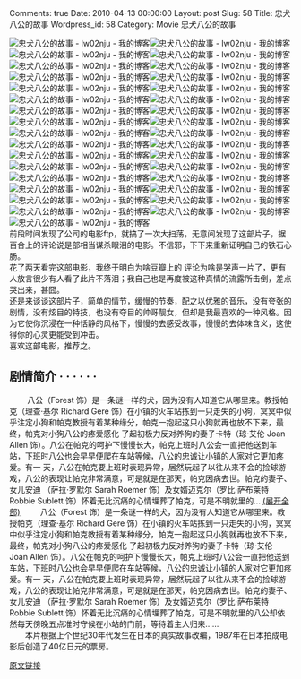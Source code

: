 Comments: true
Date: 2010-04-13 00:00:00
Layout: post
Slug: 58
Title: 忠犬八公的故事
Wordpress_id: 58
Category: Movie
忠犬八公的故事

  
![忠犬八公的故事 - lw02nju - 我的博客](6435399080923.gif)![忠犬八公的故事 - lw02nju - 我的博客](6435399080923.gif)![忠犬八公的故事 - lw02nju - 我的博客](6435399080923.gif)![忠犬八公的故事 - lw02nju - 我的博客](6435399080923.gif)![忠犬八公的故事 - lw02nju - 我的博客](6435399080923.gif)![忠犬八公的故事 - lw02nju - 我的博客](6435399080923.gif)![忠犬八公的故事 - lw02nju - 我的博客](6435399080923.gif)![忠犬八公的故事 - lw02nju - 我的博客](6435399080923.gif)![忠犬八公的故事 - lw02nju - 我的博客](6435399080923.gif)![忠犬八公的故事 - lw02nju - 我的博客](6435399080923.gif)![忠犬八公的故事 - lw02nju - 我的博客](6435399080923.gif)![忠犬八公的故事 - lw02nju - 我的博客](6435399080923.gif)![忠犬八公的故事 - lw02nju - 我的博客](6435399080923.gif)![忠犬八公的故事 - lw02nju - 我的博客](6435399080923.gif)![忠犬八公的故事 - lw02nju - 我的博客](6435399080923.gif)![忠犬八公的故事 - lw02nju - 我的博客](6435399080923.gif)![忠犬八公的故事 - lw02nju - 我的博客](6435399080923.gif)![忠犬八公的故事 - lw02nju - 我的博客](6435399080923.gif)![忠犬八公的故事 - lw02nju - 我的博客](6435399080923.gif)![忠犬八公的故事 - lw02nju - 我的博客](6435399080923.gif)![忠犬八公的故事 - lw02nju - 我的博客](6435399080923.gif)![忠犬八公的故事 - lw02nju - 我的博客](6435399080923.gif)![忠犬八公的故事 - lw02nju - 我的博客](6435399080923.gif)![忠犬八公的故事 - lw02nju - 我的博客](6435399080923.gif)![忠犬八公的故事 - lw02nju - 我的博客](6435399080923.gif)![忠犬八公的故事 - lw02nju - 我的博客](6435399080923.gif)![忠犬八公的故事 - lw02nju - 我的博客](6435399080923.gif)![忠犬八公的故事 - lw02nju - 我的博客](6435399080923.gif)![忠犬八公的故事 - lw02nju - 我的博客](6435399080923.gif)![忠犬八公的故事 - lw02nju - 我的博客](6435399080923.gif)![忠犬八公的故事 - lw02nju - 我的博客](6435399080923.gif)![忠犬八公的故事 - lw02nju - 我的博客](6435399080923.gif)![忠犬八公的故事 - lw02nju - 我的博客](6435399080923.gif)  
前段时间发现了公司的电影ftp，就搞了一次大扫荡，无意间发现了这部片子，据百合上的评论说是部相当谋杀眼泪的电影。不信邪，下下来重新证明自己的铁石心肠。  
花了两天看完这部电影，我终于明白为啥豆瓣上的 评论为啥是哭声一片了，更有人放言很少有人看了此片不落泪；我自己也是再度被这种真情的流露所击倒，差点哭出来，甚囧。  
还是来谈谈这部片子，简单的情节，缓慢的节奏，配之以优雅的音乐，没有夸张的剧情，没有炫目的特技，也没有夺目的帅哥靓女，但却是我最喜欢的一种风格。因为它使你沉浸在一种恬静的风格下，慢慢的去感受故事，慢慢的去体味含义，这使得你的心灵更能受到冲击。  
喜欢这部电影，推荐之。  
  


## 剧情简介  · · · · · ·          

　  　八公（Forest 饰）是一条谜一样的犬，因为没有人知道它从哪里来。教授帕克（理查·基尔 Richard Gere  饰）在小镇的火车站拣到一只走失的小狗，冥冥中似乎注定小狗和帕克教授有着某种缘分，帕克一抱起这只小狗就再也放不下来，最终，帕克对小狗八公的疼爱感化  了起初极力反对养狗的妻子卡特（琼·艾伦 Joan Allen  饰）。八公在帕克的呵护下慢慢长大，帕克上班时八公会一直把他送到车站，下班时八公也会早早便爬在车站等候，八公的忠诚让小镇的人家对它更加疼爱。有一  天，八公在帕克要上班时表现异常，居然玩起了以往从来不会的捡球游戏，八公的表现让帕克非常满意，可是就是在那天，帕克因病去世。帕克的妻子、女儿安迪  （萨拉·罗默尔 Sarah Roemer 饰）及女婿迈克尔（罗比·萨布莱特 Robbie Sublett  饰）怀着无比沉痛的心情埋葬了帕克，可是不明就里的... [(展开全部)](/)                      　  　八公（Forest 饰）是一条谜一样的犬，因为没有人知道它从哪里来。教授帕克（理查·基尔 Richard Gere  饰）在小镇的火车站拣到一只走失的小狗，冥冥中似乎注定小狗和帕克教授有着某种缘分，帕克一抱起这只小狗就再也放不下来，最终，帕克对小狗八公的疼爱感化  了起初极力反对养狗的妻子卡特（琼·艾伦 Joan Allen  饰）。八公在帕克的呵护下慢慢长大，帕克上班时八公会一直把他送到车站，下班时八公也会早早便爬在车站等候，八公的忠诚让小镇的人家对它更加疼爱。有一  天，八公在帕克要上班时表现异常，居然玩起了以往从来不会的捡球游戏，八公的表现让帕克非常满意，可是就是在那天，帕克因病去世。帕克的妻子、女儿安迪  （萨拉·罗默尔 Sarah Roemer 饰）及女婿迈克尔（罗比·萨布莱特 Robbie Sublett  饰）怀着无比沉痛的心情埋葬了帕克，可是不明就里的八公却依然每天傍晚五点准时守候在小站的门前，等待着主人归来……  
　　本片根据上个世纪30年代发生在日本的真实故事改编，1987年在日本拍成电影后创造了40亿日元的票房。

[原文链接](http://lw02nju.blog.163.com/blog/static/11160279201031375632191/)
